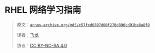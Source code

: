 # RHEL 网络学习指南

> 原文：[`annas-archive.org/md5/c57fcd6597d60f278d896cd91be8a8f9`](https://annas-archive.org/md5/c57fcd6597d60f278d896cd91be8a8f9)
> 
> 译者：[飞龙](https://github.com/wizardforcel)
> 
> 协议：[CC BY-NC-SA 4.0](http://creativecommons.org/licenses/by-nc-sa/4.0/)